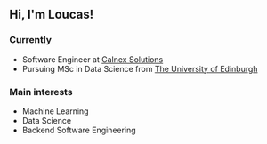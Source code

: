 ## Hi, I'm Loucas!

### Currently
- Software Engineer at [Calnex Solutions](https://calnexsol.com/)
- Pursuing MSc in Data Science from [The University of Edinburgh](https://www.ed.ac.uk/)

### Main interests
- Machine Learning
- Data Science
- Backend Software Engineering 
